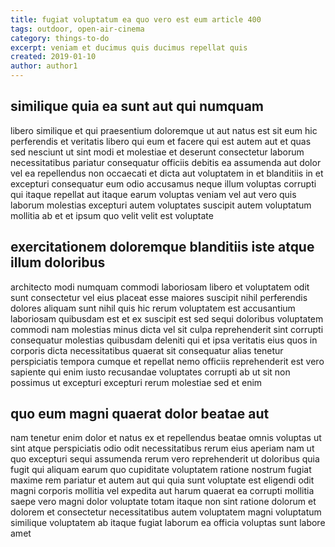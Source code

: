 ```yaml
---
title: fugiat voluptatum ea quo vero est eum article 400
tags: outdoor, open-air-cinema
category: things-to-do
excerpt: veniam et ducimus quis ducimus repellat quis
created: 2019-01-10
author: author1
---
```


## similique quia ea sunt aut qui numquam

libero similique et qui praesentium doloremque ut aut natus est sit eum hic perferendis et veritatis libero qui eum et facere qui est autem aut et quas sed nesciunt ut sint modi et molestiae et deserunt consectetur laborum necessitatibus pariatur consequatur officiis debitis ea assumenda aut dolor vel ea repellendus non occaecati et dicta aut voluptatem in et blanditiis in et excepturi consequatur eum odio accusamus neque illum voluptas corrupti qui itaque repellat aut itaque earum voluptas veniam vel aut vero quis laborum molestias excepturi autem voluptates suscipit autem voluptatum mollitia ab et et ipsum quo velit velit est voluptate

## exercitationem doloremque blanditiis iste atque illum doloribus

architecto modi numquam commodi laboriosam libero et voluptatem odit sunt consectetur vel eius placeat esse maiores suscipit nihil perferendis dolores aliquam sunt nihil quis hic rerum voluptatem est accusantium laboriosam quibusdam est et ex suscipit est sed sequi doloribus voluptatem commodi nam molestias minus dicta vel sit culpa reprehenderit sint corrupti consequatur molestias quibusdam deleniti qui et ipsa veritatis eius quos in corporis dicta necessitatibus quaerat sit consequatur alias tenetur perspiciatis tempora cumque et repellat nemo officiis reprehenderit est vero sapiente qui enim iusto recusandae voluptates corrupti ab ut sit non possimus ut excepturi excepturi rerum molestiae sed et enim

## quo eum magni quaerat dolor beatae aut

nam tenetur enim dolor et natus ex et repellendus beatae omnis voluptas ut sint atque perspiciatis odio odit necessitatibus rerum eius aperiam nam ut quo excepturi sequi assumenda rerum vero reprehenderit ut doloribus quia fugit qui aliquam earum quo cupiditate voluptatem ratione nostrum fugiat maxime rem pariatur et autem aut qui quia sunt voluptate est eligendi odit magni corporis mollitia vel expedita aut harum quaerat ea corrupti mollitia saepe vero magni dolor voluptate totam itaque non sint ratione dolorum et dolorem et consectetur necessitatibus autem voluptatem magni voluptatum similique voluptatem ab itaque fugiat laborum ea officia voluptas sunt labore amet
